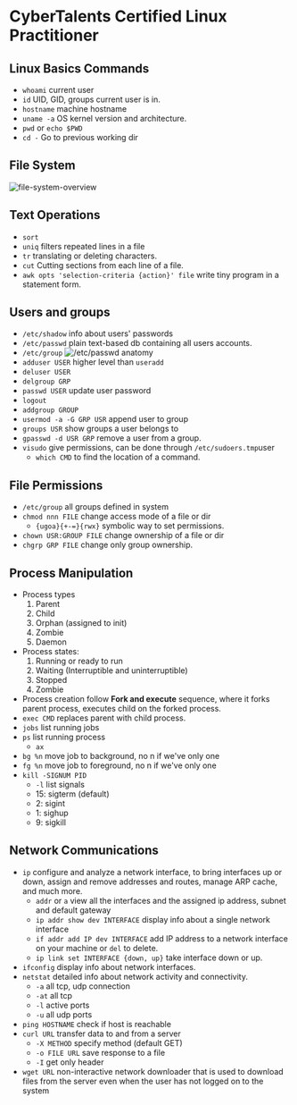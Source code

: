 # CyberTalents Certified Linux Practitioner
## Linux Basics Commands 
- `whoami` current user
- `id` UID, GID, groups current user is in.
- `hostname` machine hostname
- `uname -a` OS kernel version and architecture.
- `pwd` or `echo $PWD`
- `cd -` Go to previous working dir

## File System
![file-system-overview](https://www.linuxfoundation.org/hubfs/Imported_Blog_Media/standard-unix-filesystem-hierarchy-1500x826.png)

## Text Operations
- `sort`
- `uniq` filters repeated lines in a file
- `tr` translating or deleting characters.
- `cut` Cutting sections from each line of a file.
- `awk opts 'selection-criteria {action}' file` write tiny program in a statement form.

## Users and groups
- `/etc/shadow` info about users' passwords
- `/etc/passwd` plain text-based db containing all users accounts.
- `/etc/group`
![/etc/passwd anatomy](https://website-cybertalents.s3.us-west-2.amazonaws.com/learn/linux/lessons/users-groups-1.png)
- `adduser USER` higher level than `useradd`
- `deluser USER`
- `delgroup GRP`
- `passwd USER` update user password
- `logout`
- `addgroup GROUP`
- `usermod -a -G GRP USR` append user to group
- `groups USR` show groups a user belongs to
- `gpasswd -d USR GRP` remove a user from a group.
- `visudo` give permissions, can be done through `/etc/sudoers.tmp`user
    - `which CMD` to find the location of a command.

## File Permissions
- `/etc/group` all groups defined in system
- `chmod nnn FILE` change access mode of a file or dir
    - `{ugoa}{+-=}{rwx}` symbolic way to set permissions.
- `chown USR:GROUP FILE` change ownership of a file or dir
- `chgrp GRP FILE` change only group ownership.

## Process Manipulation
- Process types
    1. Parent
    2. Child
    3. Orphan (assigned to init)
    4. Zombie
    5. Daemon
- Process states:
    1. Running or ready to run
    2. Waiting (Interruptible and uninterruptible)
    3. Stopped
    4. Zombie
- Process creation follow **Fork and execute** sequence, where it forks parent process, executes child on the forked process.
- `exec CMD` replaces parent with child process.
- `jobs` list running jobs
- `ps` list running process
    - `ax`
- `bg %n` move job to background, no n if we've only one
- `fg %n` move job to foreground, no n if we've only one
- `kill -SIGNUM PID`
    - `-l` list signals
    - 15: sigterm (default)
    - 2: sigint
    - 1: sighup
    - 9: sigkill

## Network Communications
- `ip` configure and analyze a network interface, to bring interfaces up or down, assign and remove addresses and routes, manage ARP cache, and much more.
    - `addr` or `a` view all the interfaces and the assigned ip address, subnet and default gateway
    - `ip addr show dev INTERFACE` display info about a single network interface
    - `if addr add IP dev INTERFACE` add IP address to a network interface on your machine or `del` to delete.
    - `ip link set INTERFACE {down, up}` take interface down or up.
- `ifconfig` display info about network interfaces.
- `netstat` detailed info about network activity and connectivity.
    - `-a` all tcp, udp connection
    - `-at` all tcp
    - `-l` active ports
    - `-u` all udp ports
- `ping HOSTNAME` check if host is reachable
- `curl URL` transfer data to and from a server
    - `-X METHOD` specify method (default GET)
    - `-o FILE URL` save response to a file
    - `-I` get only header
- `wget URL` non-interactive network downloader that is used to download files from the server even when the user has not logged on to the system